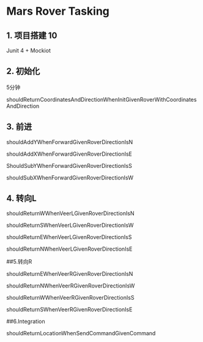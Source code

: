 # Mars Rover Tasking



## 1. 项目搭建 10 

Junit 4 + Mockiot

## 2. 初始化

5分钟 

shouldReturnCoordinatesAndDirectionWhenInitGivenRoverWithCoordinatesAndDirection

## 3. 前进

shouldAddYWhenForwardGivenRoverDirectionIsN

shouldAddXWhenForwardGivenRoverDirectionIsE

ShouldSubYWhenForwardGivenRoverDirectionIsS

shouldSubXWhenForwardGivenRoverDirectionIsW

## 4. 转向L

shouldReturnWWhenVeerLGivenRoverDirectionIsN

shouldReturnSWhenVeerLGivenRoverDirectionIsW

shouldReturnEWhenVeerLGivenRoverDirectionIsS

shouldReturnNWhenVeerLGivenRoverDirectionIsE



##5.转向R

shouldReturnEWhenVeerRGivenRoverDirectionIsN

shouldReturnNWhenVeerRGivenRoverDirectionIsW

shouldReturnWWhenVeerRGivenRoverDirectionIsS

shouldReturnSWhenVeerRGivenRoverDirectionIsE

##6.Integration

shouldReturnLocationWhenSendCommandGivenCommand